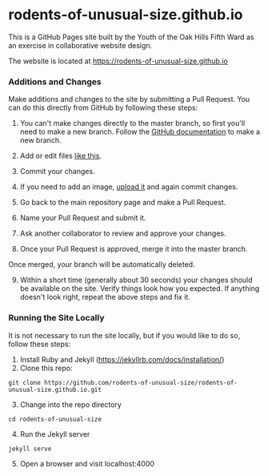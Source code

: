 # rodents-of-unusual-size.github.io

This is a GitHub Pages site built by the Youth of the Oak Hills Fifth Ward 
as an exercise in collaborative website design. 

The website is located at https://rodents-of-unusual-size.github.io

### Additions and Changes

Make additions and changes to the site by submitting a Pull Request. You can do this directly from
GitHub by following these steps:

1. You can't make changes directly to the master branch, so first you'll need to make a new branch. 
Follow the [GitHub documentation](https://docs.github.com/en/github/collaborating-with-issues-and-pull-requests/creating-and-deleting-branches-within-your-repository#creating-a-branch) to make a new branch.

2. Add or edit files [like this](https://docs.github.com/en/github/managing-files-in-a-repository/editing-files-in-your-repository). 

3. Commit your changes.

4. If you need to add an image, [upload it](https://docs.github.com/en/github/managing-files-in-a-repository/adding-a-file-to-a-repository) and again commit changes.

5. Go back to the main repository page and make a Pull Request.

6. Name your Pull Request and submit it.

7. Ask another collaborator to review and approve your changes.

8. Once your Pull Request is approved, merge it into the master branch.

Once merged, your branch will be automatically deleted.

9. Within a short time (generally about 30 seconds) your changes should be available on the site. 
   Verify things look how you expected. If anything doesn't look right, repeat the above steps and fix it.

### Running the Site Locally

It is not necessary to run the site locally, but if you would like to do so, follow these steps:

1. Install Ruby and Jekyll (https://jekyllrb.com/docs/installation/)
2. Clone this repo:
```shell
git clone https://github.com/rodents-of-unusual-size/rodents-of-unusual-size.github.io.git
```
3. Change into the repo directory
```shell
cd rodents-of-unusual-size
```
4. Run the Jekyll server
```shell
jekyll serve
```
5. Open a browser and visit localhost:4000
